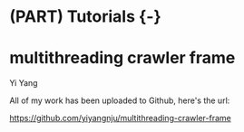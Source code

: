 # (PART) Tutorials {-}

# multithreading crawler frame

Yi Yang

All of my work has been uploaded to Github, here's the url:

https://github.com/yiyangnju/multithreading-crawler-frame
